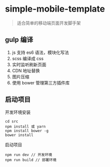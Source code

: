 # simple-mobile-template
> 适合简单的移动端页面开发脚手架

## gulp 编译
1. js 支持 es6 语法，模块化写法
2. scss 编译成 css
3. 实时监听刷新页面
4. CDN 地址替换
5. 图片压缩
6. 使用 bower 管理第三方插件库

## 启动项目
开发环境安装
```
cd src
npm install 或 yarn
npm install bower -g
bower install
```
启动项目
```
npm run dev // 开发环境
npm run build // 部署环境
```

